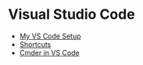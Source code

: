 # Visual Studio Code

- [My VS Code Setup](setup.md)
- [Shortcuts](shortcuts.md)
- [Cmder in VS Code](cmder.md)
